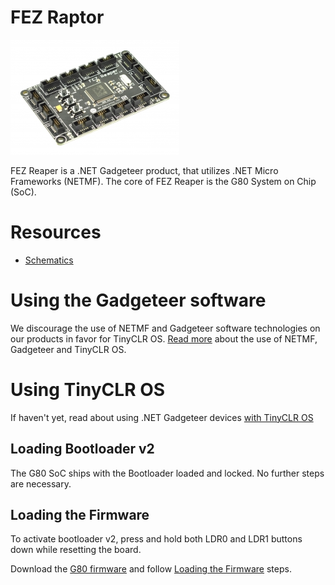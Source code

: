 # FEZ Raptor

![FEZ Reaper](images/fez_reaper.jpg)

FEZ Reaper is a .NET Gadgeteer product, that utilizes .NET Micro Frameworks (NETMF). The core of FEZ Reaper is the G80 System on Chip (SoC).

# Resources
* [Schematics]()

# Using the Gadgeteer software
We discourage the use of NETMF and Gadgeteer software technologies on our products in favor for TinyCLR OS. [Read more](intro.md) about the use of NETMF, Gadgeteer and TinyCLR OS.

# Using TinyCLR OS
If haven't yet, read about using .NET Gadgeteer devices [with TinyCLR OS](intro.md#with-tinyclr-os)

## Loading Bootloader v2
The G80 SoC ships with the Bootloader loaded and locked. No further steps are necessary.

## Loading the Firmware

To activate bootloader v2, press and hold both LDR0 and LDR1 buttons down while resetting the board.

Download the [G80 firmware](../../../tinyclr/downloads.md#g80) and follow [Loading the Firmware](../../loaders/ghi_bootloader.md#loading-the-firmware) steps.

